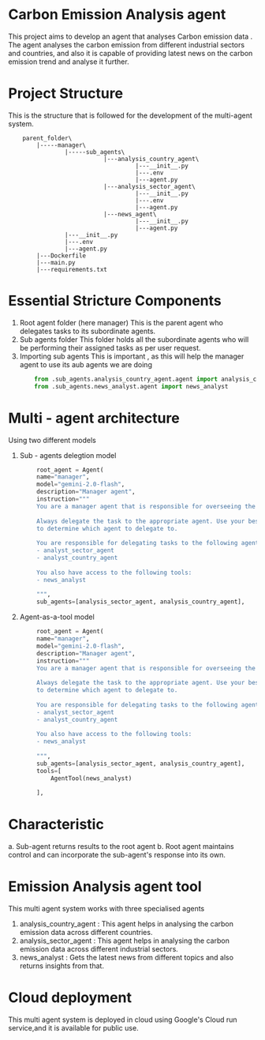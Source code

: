 # Carbon Emission Analysis agent
This project aims to develop an agent that analyses Carbon emission data . The agent analyses the carbon emission from different industrial sectors and countries, and also it is capable of providing latest news on the carbon emission trend and analyse it further.
# Project Structure
This is the structure that is followed for the development of the multi-agent system.
```
    parent_folder\
        |-----manager\
                |-----sub_agents\
                           |---analysis_country_agent\
                                    |---__init__.py
                                    |---.env
                                    |---agent.py
                           |---analysis_sector_agent\
                                    |---__init__.py
                                    |---.env
                                    |---agent.py
                           |---news_agent\
                                    |---__init__.py
                                    |---agent.py
                |---__init__.py
                |---.env
                |---agent.py
        |---Dockerfile
        |---main.py
        |---requirements.txt
```

# Essential Stricture Components
1. Root agent folder (here manager)
   This is the parent agent who delegates tasks to its subordinate agents.
2. Sub agents folder
   This folder holds all the subordinate agents who will be performing their assigned tasks as per user request.
3. Importing sub agents
   This is important , as this will help the manager agent to use its aub agents
   we are doing
   ``` python from .sub_agents.analysis_sector_agent.agent import analysis_sector_agent
       from .sub_agents.analysis_country_agent.agent import analysis_country_agent
       from .sub_agents.news_analyst.agent import news_analyst
   ```


# Multi - agent architecture
Using two different models
1. Sub - agents delegtion model
   
  ```  python
          root_agent = Agent(
          name="manager",
          model="gemini-2.0-flash",
          description="Manager agent",
          instruction="""
          You are a manager agent that is responsible for overseeing the work of the other agents.
      
          Always delegate the task to the appropriate agent. Use your best judgement 
          to determine which agent to delegate to.
      
          You are responsible for delegating tasks to the following agent:
          - analyst_sector_agent
          - analyst_country_agent
      
          You also have access to the following tools:
          - news_analyst
          
          """,
          sub_agents=[analysis_sector_agent, analysis_country_agent],
   ```


2. Agent-as-a-tool model
   
  ``` python
          root_agent = Agent(
          name="manager",
          model="gemini-2.0-flash",
          description="Manager agent",
          instruction="""
          You are a manager agent that is responsible for overseeing the work of the other agents.
      
          Always delegate the task to the appropriate agent. Use your best judgement 
          to determine which agent to delegate to.
      
          You are responsible for delegating tasks to the following agent:
          - analyst_sector_agent
          - analyst_country_agent
      
          You also have access to the following tools:
          - news_analyst
          
          """,
          sub_agents=[analysis_sector_agent, analysis_country_agent],
          tools=[
              AgentTool(news_analyst)
              
          ],
   ```

# Characteristic
a. Sub-agent returns results to the root agent
b. Root agent maintains control and can incorporate the sub-agent's response into its own.

# Emission Analysis agent tool
This multi agent system works with three specialised agents
1. analysis_country_agent : This agent helps in analysing the carbon emission data across different countries.
2. analysis_sector_agent : This agent helps in analysing the carbon emission data across different industrial sectors.
3. news_analyst : Gets the latest news from different topics and also returns insights from that.

# Cloud deployment
This multi agent system is deployed in cloud using Google's Cloud run service,and it is available for public use.



   

